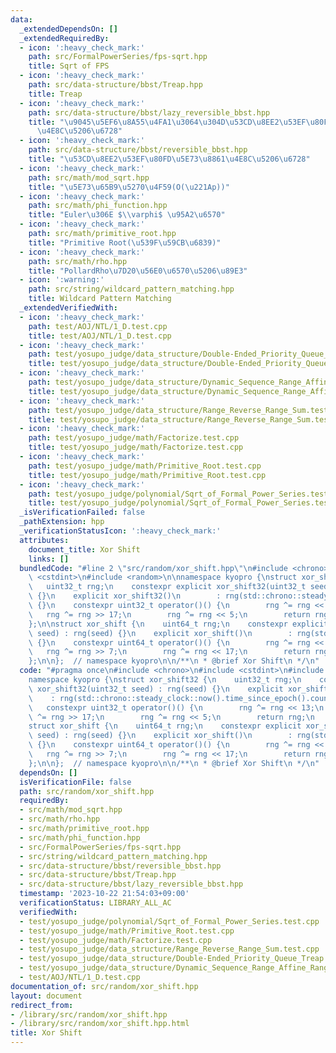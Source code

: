 ```yaml
---
data:
  _extendedDependsOn: []
  _extendedRequiredBy:
  - icon: ':heavy_check_mark:'
    path: src/FormalPowerSeries/fps-sqrt.hpp
    title: Sqrt of FPS
  - icon: ':heavy_check_mark:'
    path: src/data-structure/bbst/Treap.hpp
    title: Treap
  - icon: ':heavy_check_mark:'
    path: src/data-structure/bbst/lazy_reversible_bbst.hpp
    title: "\u9045\u5EF6\u8A55\u4FA1\u3064\u304D\u53CD\u8EE2\u53EF\u80FD\u5E73\u8861\
      \u4E8C\u5206\u6728"
  - icon: ':heavy_check_mark:'
    path: src/data-structure/bbst/reversible_bbst.hpp
    title: "\u53CD\u8EE2\u53EF\u80FD\u5E73\u8861\u4E8C\u5206\u6728"
  - icon: ':heavy_check_mark:'
    path: src/math/mod_sqrt.hpp
    title: "\u5E73\u65B9\u5270\u4F59(O(\u221Ap))"
  - icon: ':heavy_check_mark:'
    path: src/math/phi_function.hpp
    title: "Euler\u306E $\\varphi$ \u95A2\u6570"
  - icon: ':heavy_check_mark:'
    path: src/math/primitive_root.hpp
    title: "Primitive Root(\u539F\u59CB\u6839)"
  - icon: ':heavy_check_mark:'
    path: src/math/rho.hpp
    title: "PollardRho\u7D20\u56E0\u6570\u5206\u89E3"
  - icon: ':warning:'
    path: src/string/wildcard_pattern_matching.hpp
    title: Wildcard Pattern Matching
  _extendedVerifiedWith:
  - icon: ':heavy_check_mark:'
    path: test/AOJ/NTL/1_D.test.cpp
    title: test/AOJ/NTL/1_D.test.cpp
  - icon: ':heavy_check_mark:'
    path: test/yosupo_judge/data_structure/Double-Ended_Priority_Queue_Treap.test.cpp
    title: test/yosupo_judge/data_structure/Double-Ended_Priority_Queue_Treap.test.cpp
  - icon: ':heavy_check_mark:'
    path: test/yosupo_judge/data_structure/Dynamic_Sequence_Range_Affine_Range_Sum.test.cpp
    title: test/yosupo_judge/data_structure/Dynamic_Sequence_Range_Affine_Range_Sum.test.cpp
  - icon: ':heavy_check_mark:'
    path: test/yosupo_judge/data_structure/Range_Reverse_Range_Sum.test.cpp
    title: test/yosupo_judge/data_structure/Range_Reverse_Range_Sum.test.cpp
  - icon: ':heavy_check_mark:'
    path: test/yosupo_judge/math/Factorize.test.cpp
    title: test/yosupo_judge/math/Factorize.test.cpp
  - icon: ':heavy_check_mark:'
    path: test/yosupo_judge/math/Primitive_Root.test.cpp
    title: test/yosupo_judge/math/Primitive_Root.test.cpp
  - icon: ':heavy_check_mark:'
    path: test/yosupo_judge/polynomial/Sqrt_of_Formal_Power_Series.test.cpp
    title: test/yosupo_judge/polynomial/Sqrt_of_Formal_Power_Series.test.cpp
  _isVerificationFailed: false
  _pathExtension: hpp
  _verificationStatusIcon: ':heavy_check_mark:'
  attributes:
    document_title: Xor Shift
    links: []
  bundledCode: "#line 2 \"src/random/xor_shift.hpp\"\n#include <chrono>\n#include\
    \ <cstdint>\n#include <random>\n\nnamespace kyopro {\nstruct xor_shift32 {\n \
    \   uint32_t rng;\n    constexpr explicit xor_shift32(uint32_t seed) : rng(seed)\
    \ {}\n    explicit xor_shift32()\n        : rng(std::chrono::steady_clock::now().time_since_epoch().count())\
    \ {}\n    constexpr uint32_t operator()() {\n        rng ^= rng << 13;\n     \
    \   rng ^= rng >> 17;\n        rng ^= rng << 5;\n        return rng;\n    }\n\
    };\n\nstruct xor_shift {\n    uint64_t rng;\n    constexpr explicit xor_shift(uint64_t\
    \ seed) : rng(seed) {}\n    explicit xor_shift()\n        : rng(std::chrono::steady_clock::now().time_since_epoch().count())\
    \ {}\n    constexpr uint64_t operator()() {\n        rng ^= rng << 13;\n     \
    \   rng ^= rng >> 7;\n        rng ^= rng << 17;\n        return rng;\n    }\n\
    };\n\n};  // namespace kyopro\n\n/**\n * @brief Xor Shift\n */\n"
  code: "#pragma once\n#include <chrono>\n#include <cstdint>\n#include <random>\n\n\
    namespace kyopro {\nstruct xor_shift32 {\n    uint32_t rng;\n    constexpr explicit\
    \ xor_shift32(uint32_t seed) : rng(seed) {}\n    explicit xor_shift32()\n    \
    \    : rng(std::chrono::steady_clock::now().time_since_epoch().count()) {}\n \
    \   constexpr uint32_t operator()() {\n        rng ^= rng << 13;\n        rng\
    \ ^= rng >> 17;\n        rng ^= rng << 5;\n        return rng;\n    }\n};\n\n\
    struct xor_shift {\n    uint64_t rng;\n    constexpr explicit xor_shift(uint64_t\
    \ seed) : rng(seed) {}\n    explicit xor_shift()\n        : rng(std::chrono::steady_clock::now().time_since_epoch().count())\
    \ {}\n    constexpr uint64_t operator()() {\n        rng ^= rng << 13;\n     \
    \   rng ^= rng >> 7;\n        rng ^= rng << 17;\n        return rng;\n    }\n\
    };\n\n};  // namespace kyopro\n\n/**\n * @brief Xor Shift\n */\n"
  dependsOn: []
  isVerificationFile: false
  path: src/random/xor_shift.hpp
  requiredBy:
  - src/math/mod_sqrt.hpp
  - src/math/rho.hpp
  - src/math/primitive_root.hpp
  - src/math/phi_function.hpp
  - src/FormalPowerSeries/fps-sqrt.hpp
  - src/string/wildcard_pattern_matching.hpp
  - src/data-structure/bbst/reversible_bbst.hpp
  - src/data-structure/bbst/Treap.hpp
  - src/data-structure/bbst/lazy_reversible_bbst.hpp
  timestamp: '2023-10-22 21:54:03+09:00'
  verificationStatus: LIBRARY_ALL_AC
  verifiedWith:
  - test/yosupo_judge/polynomial/Sqrt_of_Formal_Power_Series.test.cpp
  - test/yosupo_judge/math/Primitive_Root.test.cpp
  - test/yosupo_judge/math/Factorize.test.cpp
  - test/yosupo_judge/data_structure/Range_Reverse_Range_Sum.test.cpp
  - test/yosupo_judge/data_structure/Double-Ended_Priority_Queue_Treap.test.cpp
  - test/yosupo_judge/data_structure/Dynamic_Sequence_Range_Affine_Range_Sum.test.cpp
  - test/AOJ/NTL/1_D.test.cpp
documentation_of: src/random/xor_shift.hpp
layout: document
redirect_from:
- /library/src/random/xor_shift.hpp
- /library/src/random/xor_shift.hpp.html
title: Xor Shift
---
```

